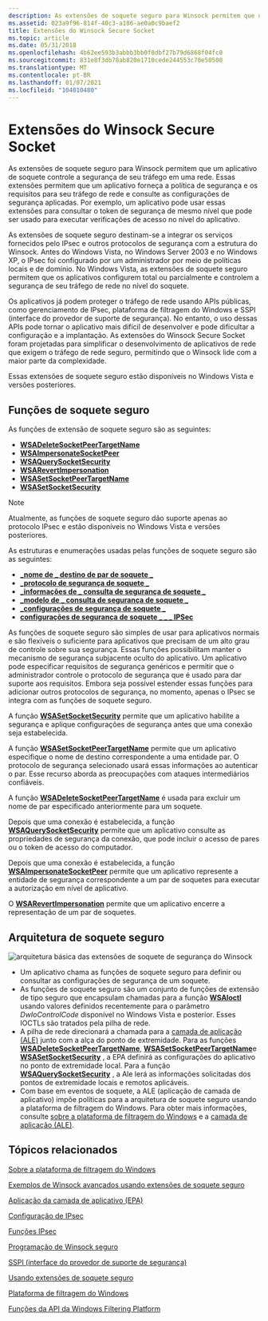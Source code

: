 ```yaml
---
description: As extensões de soquete seguro para Winsock permitem que um aplicativo de soquete controle a segurança de seu tráfego em uma rede.
ms.assetid: 023a9f96-814f-40c3-a186-ae0a0c9baef2
title: Extensões do Winsock Secure Socket
ms.topic: article
ms.date: 05/31/2018
ms.openlocfilehash: 4b62ee593b3abbb3bb0f8dbf27b79d6868f04fc0
ms.sourcegitcommit: 831e8f3db78ab820e1710cede244553c70e50500
ms.translationtype: MT
ms.contentlocale: pt-BR
ms.lasthandoff: 01/07/2021
ms.locfileid: "104010480"
---
```

# <a name="winsock-secure-socket-extensions"></a>Extensões do Winsock Secure Socket

As extensões de soquete seguro para Winsock permitem que um aplicativo de soquete controle a segurança de seu tráfego em uma rede. Essas extensões permitem que um aplicativo forneça a política de segurança e os requisitos para seu tráfego de rede e consulte as configurações de segurança aplicadas. Por exemplo, um aplicativo pode usar essas extensões para consultar o token de segurança de mesmo nível que pode ser usado para executar verificações de acesso no nível do aplicativo.

As extensões de soquete seguro destinam-se a integrar os serviços fornecidos pelo IPsec e outros protocolos de segurança com a estrutura do Winsock. Antes do Windows Vista, no Windows Server 2003 e no Windows XP, o IPsec foi configurado por um administrador por meio de políticas locais e de domínio. No Windows Vista, as extensões de soquete seguro permitem que os aplicativos configurem total ou parcialmente e controlem a segurança de seu tráfego de rede no nível do soquete.

Os aplicativos já podem proteger o tráfego de rede usando APIs públicas, como gerenciamento de IPsec, plataforma de filtragem do Windows e SSPI (interface do provedor de suporte de segurança). No entanto, o uso dessas APIs pode tornar o aplicativo mais difícil de desenvolver e pode dificultar a configuração e a implantação. As extensões do Winsock Secure Socket foram projetadas para simplificar o desenvolvimento de aplicativos de rede que exigem o tráfego de rede seguro, permitindo que o Winsock lide com a maior parte da complexidade.

Essas extensões de soquete seguro estão disponíveis no Windows Vista e versões posteriores.

## <a name="secure-socket-functions"></a>Funções de soquete seguro

As funções de extensão de soquete seguro são as seguintes:

-   [**WSADeleteSocketPeerTargetName**](/windows/desktop/api/Ws2tcpip/nf-ws2tcpip-wsadeletesocketpeertargetname)
-   [**WSAImpersonateSocketPeer**](/windows/desktop/api/Ws2tcpip/nf-ws2tcpip-wsaimpersonatesocketpeer)
-   [**WSAQuerySocketSecurity**](/windows/desktop/api/Ws2tcpip/nf-ws2tcpip-wsaquerysocketsecurity)
-   [**WSARevertImpersonation**](/windows/desktop/api/Ws2tcpip/nf-ws2tcpip-wsarevertimpersonation)
-   [**WSASetSocketPeerTargetName**](/windows/desktop/api/Ws2tcpip/nf-ws2tcpip-wsasetsocketpeertargetname)
-   [**WSASetSocketSecurity**](/windows/desktop/api/Ws2tcpip/nf-ws2tcpip-wsasetsocketsecurity)

> [!Note]  
> Atualmente, as funções de soquete seguro dão suporte apenas ao protocolo IPsec e estão disponíveis no Windows Vista e versões posteriores.

 

As estruturas e enumerações usadas pelas funções de soquete seguro são as seguintes:

-   [**\_nome de \_ destino de par de soquete \_**](/windows/desktop/api/Mstcpip/ns-mstcpip-socket_peer_target_name)
-   [**\_protocolo de segurança de soquete \_**](/windows/desktop/api/Mstcpip/ne-mstcpip-socket_security_protocol)
-   [**\_informações de \_ consulta de segurança de soquete \_**](/windows/desktop/api/Mstcpip/ns-mstcpip-socket_security_query_info)
-   [**\_modelo de \_ consulta de segurança de soquete \_**](/windows/desktop/api/Mstcpip/ns-mstcpip-socket_security_query_template)
-   [**\_configurações de segurança de soquete \_**](/windows/desktop/api/Mstcpip/ns-mstcpip-socket_security_settings)
-   [**configurações de segurança de soquete \_ \_ \_ IPSec**](/windows/desktop/api/Mstcpip/ns-mstcpip-socket_security_settings_ipsec)

As funções de soquete seguro são simples de usar para aplicativos normais e são flexíveis o suficiente para aplicativos que precisam de um alto grau de controle sobre sua segurança. Essas funções possibilitam manter o mecanismo de segurança subjacente oculto do aplicativo. Um aplicativo pode especificar requisitos de segurança genéricos e permitir que o administrador controle o protocolo de segurança que é usado para dar suporte aos requisitos. Embora seja possível estender essas funções para adicionar outros protocolos de segurança, no momento, apenas o IPsec se integra com as funções de soquete seguro.

A função [**WSASetSocketSecurity**](/windows/desktop/api/Ws2tcpip/nf-ws2tcpip-wsasetsocketsecurity) permite que um aplicativo habilite a segurança e aplique configurações de segurança antes que uma conexão seja estabelecida.

A função [**WSASetSocketPeerTargetName**](/windows/desktop/api/Ws2tcpip/nf-ws2tcpip-wsasetsocketpeertargetname) permite que um aplicativo especifique o nome de destino correspondente a uma entidade par. O protocolo de segurança selecionado usará essas informações ao autenticar o par. Esse recurso aborda as preocupações com ataques intermediários confiáveis.

A função [**WSADeleteSocketPeerTargetName**](/windows/desktop/api/Ws2tcpip/nf-ws2tcpip-wsadeletesocketpeertargetname) é usada para excluir um nome de par especificado anteriormente para um soquete.

Depois que uma conexão é estabelecida, a função [**WSAQuerySocketSecurity**](/windows/desktop/api/Ws2tcpip/nf-ws2tcpip-wsaquerysocketsecurity) permite que um aplicativo consulte as propriedades de segurança da conexão, que pode incluir o acesso de pares ou o token de acesso do computador.

Depois que uma conexão é estabelecida, a função [**WSAImpersonateSocketPeer**](/windows/desktop/api/Ws2tcpip/nf-ws2tcpip-wsaimpersonatesocketpeer) permite que um aplicativo represente a entidade de segurança correspondente a um par de soquetes para executar a autorização em nível de aplicativo.

O [**WSARevertImpersonation**](/windows/desktop/api/Ws2tcpip/nf-ws2tcpip-wsarevertimpersonation) permite que um aplicativo encerre a representação de um par de soquetes.

## <a name="secure-socket-architecture"></a>Arquitetura de soquete seguro

![arquitetura básica das extensões de soquete de segurança do Winsock](images/ss-arch.png)

-   Um aplicativo chama as funções de soquete seguro para definir ou consultar as configurações de segurança de um soquete.
-   As funções de soquete seguro são um conjunto de funções de extensão de tipo seguro que encapsulam chamadas para a função [**WSAIoctl**](/windows/desktop/api/Winsock2/nf-winsock2-wsaioctl) usando valores definidos recentemente para o parâmetro *DwIoControlCode* disponível no Windows Vista e posterior. Esses IOCTLs são tratados pela pilha de rede.
-   A pilha de rede direcionará a chamada para a [camada de aplicação (ALE)](../fwp/application-layer-enforcement--ale-.md) junto com a alça do ponto de extremidade. Para as funções [**WSADeleteSocketPeerTargetName**](/windows/desktop/api/Ws2tcpip/nf-ws2tcpip-wsadeletesocketpeertargetname), [**WSASetSocketPeerTargetName**](/windows/desktop/api/Ws2tcpip/nf-ws2tcpip-wsasetsocketpeertargetname)e [**WSASetSocketSecurity**](/windows/desktop/api/Ws2tcpip/nf-ws2tcpip-wsasetsocketsecurity) , a EPA definirá as configurações do aplicativo no ponto de extremidade local. Para a função [**WSAQuerySocketSecurity**](/windows/desktop/api/Ws2tcpip/nf-ws2tcpip-wsaquerysocketsecurity) , a Ale lerá as informações solicitadas dos pontos de extremidade locais e remotos aplicáveis.
-   Com base em eventos de soquete, a ALE (aplicação de camada de aplicativo) impõe políticas para a arquitetura de soquete seguro usando a plataforma de filtragem do Windows. Para obter mais informações, consulte [sobre a plataforma de filtragem do Windows](../fwp/about-windows-filtering-platform.md) e a [camada de aplicação (ALE)](../fwp/application-layer-enforcement--ale-.md).

## <a name="related-topics"></a>Tópicos relacionados

<dl> <dt>

[Sobre a plataforma de filtragem do Windows](../fwp/about-windows-filtering-platform.md)
</dt> <dt>

[Exemplos de Winsock avançados usando extensões de soquete seguro](advanced-winsock-samples-using-secure-socket-extensions.md)
</dt> <dt>

[Aplicação da camada de aplicativo (EPA)](../fwp/application-layer-enforcement--ale-.md)
</dt> <dt>

[Configuração de IPsec](../fwp/ipsec-configuration.md)
</dt> <dt>

[Funções IPsec](../fwp/fwp-ipsec-functions.md)
</dt> <dt>

[Programação de Winsock seguro](secure-winsock-programming.md)
</dt> <dt>

[SSPI (interface do provedor de suporte de segurança)](../rpc/security-support-provider-interface-sspi-.md)
</dt> <dt>

[Usando extensões de soquete seguro](using-secure-socket-extensions.md)
</dt> <dt>

[Plataforma de filtragem do Windows](../fwp/windows-filtering-platform-start-page.md)
</dt> <dt>

[Funções da API da Windows Filtering Platform](../fwp/fwp-functions.md)
</dt> </dl>

 

 
